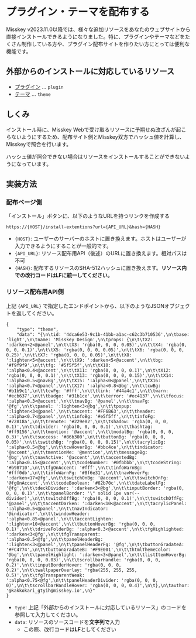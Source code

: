 # プラグイン・テーマを配布する
Misskey v2023.11.0以降では、様々な追加リソースをあなたのウェブサイトから直接インストールできるようになりました。特に、プラグインやテーマなどをたくさん制作している方や、プラグイン配布サイトを作りたい方にとっては便利な機能です。

## 外部からのインストールに対応しているリソース
- [プラグイン](./create-plugin.md) ... `plugin`
- [テーマ](../features/theme.md) ... `theme`

## しくみ
インストール時に、Misskey Webで受け取るリソースに予期せぬ改ざんが起こらないようにするため、配布サイト側とMisskey双方でハッシュ値を計算し、Misskeyで照合を行います。

ハッシュ値が照合できない場合はリソースをインストールすることができないようになっています。

## 実装方法

### 配布ページ側

「インストール」ボタンに、以下のようなURLを持つリンクを作成する

```:no-line-numbers
https://{HOST}/install-extentions?url={API_URL}&hash={HASH}
```

- `{HOST}`: ユーザーのサーバーのホストに置き換えます。ホストはユーザーが入力できるようにすることが一般的です。
- `{API_URL}`: リソース配布用API（後述）のURLに置き換えます。相対パスは不可
- `{HASH}`: 配布するリソースのSHA-512ハッシュに置き換えます。**リソース内での改行コードはLFに統一してください。**

### リソース配布用API側

上記 `{API_URL}` で指定したエンドポイントから、以下のようなJSONオブジェクトを返してください。

```json:no-line-numbers
{
    "type": "theme",
    "data": "{\n\tid: '4dca6e53-9c1b-41bb-a1ac-c62c3b710536',\n\tbase: 'light',\n\tname: 'Misskey Design',\n\tprops: {\n\t\tX2: ':darken<2<@panel',\n\t\tX3: 'rgba(0, 0, 0, 0.05)',\n\t\tX4: 'rgba(0, 0, 0, 0.1)',\n\t\tX5: 'rgba(0, 0, 0, 0.05)',\n\t\tX6: 'rgba(0, 0, 0, 0.25)',\n\t\tX7: 'rgba(0, 0, 0, 0.05)',\n\t\tX8: ':lighten<5<@accent',\n\t\tX9: ':darken<5<@accent',\n\t\tbg: '#f9f9f9',\n\t\tfg: '#5f5f5f',\n\t\tX10: ':alpha<0.4<@accent',\n\t\tX11: 'rgba(0, 0, 0, 0.1)',\n\t\tX12: 'rgba(0, 0, 0, 0.1)',\n\t\tX13: 'rgba(0, 0, 0, 0.15)',\n\t\tX14: ':alpha<0.5<@navBg',\n\t\tX15: ':alpha<0<@panel',\n\t\tX16: ':alpha<0.7<@panel',\n\t\tX17: ':alpha<0.8<@bg',\n\t\tcwBg: '#b1b9c1',\n\t\tcwFg: '#fff',\n\t\tlink: '#44a4c1',\n\t\twarn: '#ecb637',\n\t\tbadge: '#31b1ce',\n\t\terror: '#ec4137',\n\t\tfocus: ':alpha<0.3<@accent',\n\t\tnavBg: '@panel',\n\t\tnavFg: '@fg',\n\t\tpanel: ':lighten<3<@bg',\n\t\tpopup: ':lighten<3<@panel',\n\t\taccent: '#FF6B63',\n\t\theader: ':alpha<0.7<@panel',\n\t\tinfoBg: '#e5f5ff',\n\t\tinfoFg: '#72818a',\n\t\trenote: '#229e82',\n\t\tshadow: 'rgba(0, 0, 0, 0.1)',\n\t\tdivider: 'rgba(0, 0, 0, 0.1)',\n\t\thashtag: '#ff9156',\n\t\tmention: '@accent',\n\t\tmodalBg: 'rgba(0, 0, 0, 0.3)',\n\t\tsuccess: '#86b300',\n\t\tbuttonBg: 'rgba(0, 0, 0, 0.05)',\n\t\tswitchBg: 'rgba(0, 0, 0, 0.15)',\n\t\tacrylicBg: ':alpha<0.5<@bg',\n\t\tcwHoverBg: '#bbc4ce',\n\t\tindicator: '@accent',\n\t\tmentionMe: '@mention',\n\t\tmessageBg: '@bg',\n\t\tnavActive: '@accent',\n\t\taccentedBg: ':alpha<0.15<@accent',\n\t\tcodeNumber: '#0fbbbb',\n\t\tcodeString: '#b98710',\n\t\tfgOnAccent: '#fff',\n\t\tinfoWarnBg: '#fff0db',\n\t\tinfoWarnFg: '#8f6e31',\n\t\tnavHoverFg: ':darken<17<@fg',\n\t\tswitchOnBg: '@accent',\n\t\tswitchOnFg: '@fgOnAccent',\n\t\tcodeBoolean: '#62b70c',\n\t\tdateLabelFg: '@fg',\n\t\tdeckDivider: ':darken<3<@bg',\n\t\tinputBorder: 'rgba(0, 0, 0, 0.1)',\n\t\tpanelBorder: '\" solid 1px var(--divider)',\n\t\tswitchOffBg: 'rgba(0, 0, 0, 0.1)',\n\t\tswitchOffFg: '@panel',\n\t\taccentDarken: ':darken<10<@accent',\n\t\tacrylicPanel: ':alpha<0.5<@panel',\n\t\tnavIndicator: '@indicator',\n\t\twindowHeader: ':alpha<0.85<@panel',\n\t\taccentLighten: ':lighten<10<@accent',\n\t\tbuttonHoverBg: 'rgba(0, 0, 0, 0.1)',\n\t\tdriveFolderBg: ':alpha<0.3<@accent',\n\t\tfgHighlighted: ':darken<3<@fg',\n\t\tfgTransparent: ':alpha<0.5<@fg',\n\t\tpanelHeaderBg: ':lighten<3<@panel',\n\t\tpanelHeaderFg: '@fg',\n\t\tbuttonGradateA: '#FC4774',\n\t\tbuttonGradateB: '#F9E001',\n\t\thtmlThemeColor: '@bg',\n\t\tpanelHighlight: ':darken<3<@panel',\n\t\tlistItemHoverBg: 'rgba(0, 0, 0, 0.03)',\n\t\tscrollbarHandle: 'rgba(0, 0, 0, 0.2)',\n\t\tinputBorderHover: 'rgba(0, 0, 0, 0.2)',\n\t\twallpaperOverlay: 'rgba(255, 255, 255, 0.5)',\n\t\tfgTransparentWeak: ':alpha<0.75<@fg',\n\t\tpanelHeaderDivider: 'rgba(0, 0, 0, 0)',\n\t\tscrollbarHandleHover: 'rgba(0, 0, 0, 0.4)',\n\t},\n\tauthor: '@kakkokari_gtyih@misskey.io',\n}"
}
```

- `type`: 上記「外部からのインストールに対応しているリソース」のコードを参照して入力してください。
- `data`: リソースのソースコードを**文字列で**入力
    - この際、改行コードは**LF**としてください

